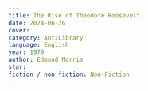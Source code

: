 ```yaml
---
title: The Rise of Theodore Roosevelt
date: 2024-06-26
cover: 
category: AntiLibrary
language: English
year: 1979
author: Edmund Morris
star: 
fiction / non fiction: Non-Fiction
---
```

